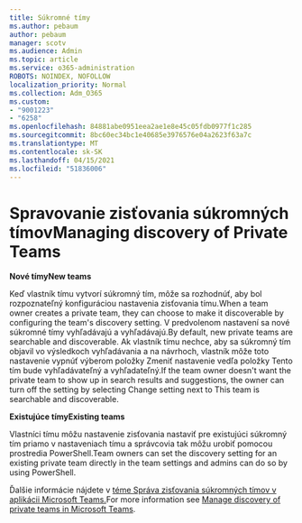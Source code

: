```yaml
---
title: Súkromné tímy
ms.author: pebaum
author: pebaum
manager: scotv
ms.audience: Admin
ms.topic: article
ms.service: o365-administration
ROBOTS: NOINDEX, NOFOLLOW
localization_priority: Normal
ms.collection: Adm_O365
ms.custom:
- "9001223"
- "6258"
ms.openlocfilehash: 84881abe0951eea2ae1e8e45c05fdb0977f1c285
ms.sourcegitcommit: 8bc60ec34bc1e40685e3976576e04a2623f63a7c
ms.translationtype: MT
ms.contentlocale: sk-SK
ms.lasthandoff: 04/15/2021
ms.locfileid: "51836006"
---
```

# <a name="managing-discovery-of-private-teams"></a><span data-ttu-id="d8e4f-102">Spravovanie zisťovania súkromných tímov</span><span class="sxs-lookup"><span data-stu-id="d8e4f-102">Managing discovery of Private Teams</span></span>

<span data-ttu-id="d8e4f-103">**Nové tímy**</span><span class="sxs-lookup"><span data-stu-id="d8e4f-103">**New teams**</span></span>

<span data-ttu-id="d8e4f-104">Keď vlastník tímu vytvorí súkromný tím, môže sa rozhodnúť, aby bol rozpoznateľný konfiguráciou nastavenia zisťovania tímu.</span><span class="sxs-lookup"><span data-stu-id="d8e4f-104">When a team owner creates a private team, they can choose to make it discoverable by configuring the team's discovery setting.</span></span> <span data-ttu-id="d8e4f-105">V predvolenom nastavení sa nové súkromné tímy vyhľadávajú a vyhľadávajú.</span><span class="sxs-lookup"><span data-stu-id="d8e4f-105">By default, new private teams are searchable and discoverable.</span></span> <span data-ttu-id="d8e4f-106">Ak vlastník tímu nechce, aby sa súkromný tím objavil vo výsledkoch vyhľadávania a na návrhoch, vlastník môže toto nastavenie vypnúť výberom položky Zmeniť nastavenie vedľa položky Tento tím bude vyhľadávateľný a vyhľadateľný.</span><span class="sxs-lookup"><span data-stu-id="d8e4f-106">If the team owner doesn't want the private team to show up in search results and suggestions, the owner can turn off the setting by selecting Change setting next to This team is searchable and discoverable.</span></span>  

<span data-ttu-id="d8e4f-107">**Existujúce tímy**</span><span class="sxs-lookup"><span data-stu-id="d8e4f-107">**Existing teams**</span></span>

<span data-ttu-id="d8e4f-108">Vlastníci tímu môžu nastavenie zisťovania nastaviť pre existujúci súkromný tím priamo v nastaveniach tímu a správcovia tak môžu urobiť pomocou prostredia PowerShell.</span><span class="sxs-lookup"><span data-stu-id="d8e4f-108">Team owners can set the discovery setting for an existing private team directly in the team settings and admins can do so by using PowerShell.</span></span>  

<span data-ttu-id="d8e4f-109">Ďalšie informácie nájdete v [téme Správa zisťovania súkromných tímov v aplikácii Microsoft Teams.](https://docs.microsoft.com/microsoftteams/manage-discovery-of-private-teams)</span><span class="sxs-lookup"><span data-stu-id="d8e4f-109">For more information see  [Manage discovery of private teams in Microsoft Teams](https://docs.microsoft.com/microsoftteams/manage-discovery-of-private-teams).</span></span>
